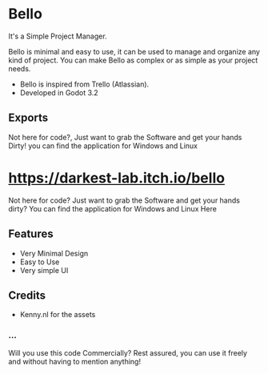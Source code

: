 # Bello

It's a Simple Project Manager.

Bello is minimal and easy to use, it can be used to manage and organize
any kind of project. You can make Bello as complex or as simple as your project needs.

- Bello is inspired from Trello (Atlassian).
- Developed in Godot 3.2

## Exports

Not here for code?, Just want to grab the Software and get your hands Dirty!
you can find the application for Windows and Linux 

https://darkest-lab.itch.io/bello
=======
Not here for code? Just want to grab the Software and get your hands dirty?
You can find the application for Windows and Linux Here


## Features

- Very Minimal Design
- Easy to Use
- Very simple UI


## Credits
- Kenny.nl for the assets


### ...
Will you use this code Commercially? Rest assured, you can use it freely and without having to mention anything!


